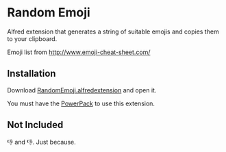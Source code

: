 # Random Emoji

Alfred extension that generates a string of suitable emojis and copies them to
your clipboard.

Emoji list from http://www.emoji-cheat-sheet.com/

## Installation

Download [RandomEmoji.alfredextension](https://github.com/downloads/fixlr/RandomEmoji.alfredextension/RandomEmoji.alfredextension) and open it.

You must have the [PowerPack](http://www.alfredapp.com/powerpack/) to use this extension.

## Not Included

:thumbsdown: and :-1:. Just because.
